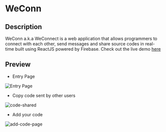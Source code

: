 # WeConn

## Description

WeConn a.k.a WeConnect is a web application that allows programmers to connect with each other, send messages and share source codes in real-time built using 
ReactJS powered by Firebase. Check out the live demo [here](https://we-conn.vercel.app/)

## Preview

- Entry Page

![Entry Page](https://user-images.githubusercontent.com/64753877/155073875-f7ff3467-765b-4e91-a310-a8f53f59deda.jpeg)

- Copy code sent by other users

![code-shared](https://user-images.githubusercontent.com/64753877/155073928-fe3ef3aa-c1e5-420e-b85a-d797a3a50584.jpeg)

- Add your code

![add-code-page](https://user-images.githubusercontent.com/64753877/155074017-ca93c65a-3c9f-448c-ab63-f25015f5088f.jpeg)


